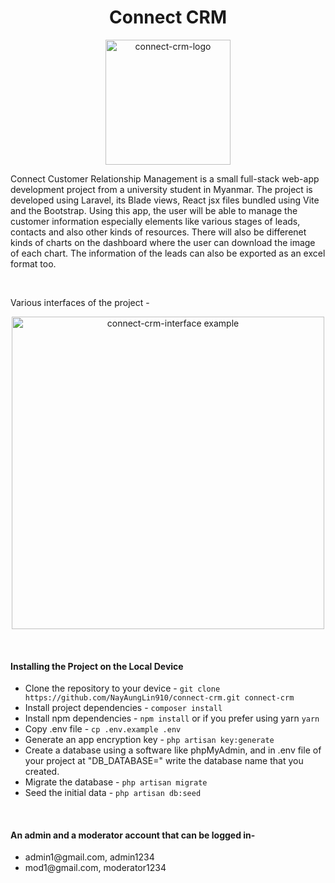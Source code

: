 <h1 align="center">Connect CRM</h1>
<p align="center">
    <img width="200" alt="connect-crm-logo" src="https://github.com/NayAungLin910/connect-crm/blob/master/public/default_images/connect_transparent.png" />
</p>
<p>
    Connect Customer Relationship Management is a small full-stack web-app development project from a
    university student in Myanmar. The project is developed using Laravel, its Blade views, React jsx files bundled using Vite and the Bootstrap. Using this app, the user will be able to manage the customer information especially elements like various stages of leads, contacts and also other kinds of resources. There will also be differenet kinds of charts on the dashboard where the user can download the image of each chart. The information of the leads can also be exported as an excel format too.
</p>
<br/>
<p>
    Various interfaces of the project -
</p>
<p align="center">
    <img width="500" alt="connect-crm-interface example" src="https://github.com/NayAungLin910/connect-crm/blob/master/public/default_images/connect_crm_interface_example.gif" />
</p>
<br/>
<h4>Installing the Project on the Local Device</h4>
<ul>
    <li>Clone the repository to your device - <code>git clone https://github.com/NayAungLin910/connect-crm.git connect-crm</code></li>
    <li>Install project dependencies - <code>composer install</code></li>
    <li>Install npm dependencies - <code>npm install</code> or if you prefer using yarn <code>yarn</code></li>
    <li>Copy .env file - <code>cp .env.example .env</code></li>
    <li>Generate an app encryption key - <code>php artisan key:generate</code></li>
    <li>Create a database using a software like phpMyAdmin, and in .env file of your project at "DB_DATABASE=" write the database name that you created.</li>
    <li>Migrate the database - <code>php artisan migrate</code></li>
    <li>Seed the initial data - <code>php artisan db:seed</code></li>
</ul>
<br/>
<h4>An admin and a moderator account that can be logged in-</h4>
<ul>
    <li>admin1@gmail.com, admin1234</li>
    <li>mod1@gmail.com, moderator1234</li>
</ul>

